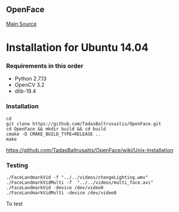 OpenFace
---


[Main Source](https://github.com/TadasBaltrusaitis/OpenFace)


# Installation for  Ubuntu 14.04

### Requirements in this order

* Python 2.7.13
* OpenCV 3.2 
* dlib-19.4

### Installation 
```
cd
git clone https://github.com/TadasBaltrusaitis/OpenFace.git
cd OpenFace && mkdir build && cd build
cmake -D CMAKE_BUILD_TYPE=RELEASE ..
make
```

https://github.com/TadasBaltrusaitis/OpenFace/wiki/Unix-Installation



### Testing
```
./FaceLandmarkVid -f "../../videos/changeLighting.wmv"
./FaceLandmarkVidMulti -f  "../../videos/multi_face.avi"
./FaceLandmarkVid -device /dev/video0
./FaceLandmarkVidMulti -device /dev/video0
```

To test <!-- ./bin/FeatureExtraction -rigid -verbose -f "../videos/default.wmv" -of "output_features/default.txt" -simalign output_features/aligned -->
